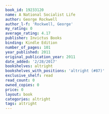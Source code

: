 ```yaml
---
book_id: 19233120
name: A National Socialist Life
author: George Rockwell
author_l-f: 'Rockwell, George'
my_rating: 0
average_rating: 4.17
publisher: Invictus Books
binding: Kindle Edition
number_of_pages: 101
year_published: 2011
original_publication_year: 2011
date_added: '2/28/2017'
bookshelves: altright
bookshelves_with_positions: 'altright (#87)'
exclusive_shelf: read
read_count: 0
owned_copies: 0
price: 0
layout: book
categories: altright
tags: altright
---
```

